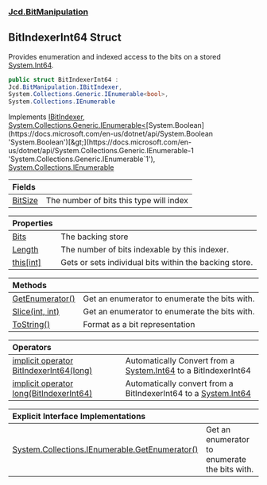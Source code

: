 ### [Jcd.BitManipulation](Jcd.BitManipulation.md 'Jcd.BitManipulation')

## BitIndexerInt64 Struct

Provides enumeration and indexed access to the bits on a stored [System.Int64](https://docs.microsoft.com/en-us/dotnet/api/System.Int64 'System.Int64').

```csharp
public struct BitIndexerInt64 :
Jcd.BitManipulation.IBitIndexer,
System.Collections.Generic.IEnumerable<bool>,
System.Collections.IEnumerable
```

Implements [IBitIndexer](Jcd.BitManipulation.IBitIndexer.md 'Jcd.BitManipulation.IBitIndexer'), [System.Collections.Generic.IEnumerable&lt;](https://docs.microsoft.com/en-us/dotnet/api/System.Collections.Generic.IEnumerable-1 'System.Collections.Generic.IEnumerable`1')[System.Boolean](https://docs.microsoft.com/en-us/dotnet/api/System.Boolean 'System.Boolean')[&gt;](https://docs.microsoft.com/en-us/dotnet/api/System.Collections.Generic.IEnumerable-1 'System.Collections.Generic.IEnumerable`1'), [System.Collections.IEnumerable](https://docs.microsoft.com/en-us/dotnet/api/System.Collections.IEnumerable 'System.Collections.IEnumerable')

| Fields | |
| :--- | :--- |
| [BitSize](Jcd.BitManipulation.BitIndexerInt64.BitSize.md 'Jcd.BitManipulation.BitIndexerInt64.BitSize') | The number of bits this type will index |

| Properties | |
| :--- | :--- |
| [Bits](Jcd.BitManipulation.BitIndexerInt64.Bits.md 'Jcd.BitManipulation.BitIndexerInt64.Bits') | The backing store |
| [Length](Jcd.BitManipulation.BitIndexerInt64.Length.md 'Jcd.BitManipulation.BitIndexerInt64.Length') | The number of bits indexable by this indexer. |
| [this[int]](Jcd.BitManipulation.BitIndexerInt64.this[int].md 'Jcd.BitManipulation.BitIndexerInt64.this[int]') | Gets or sets individual bits within the backing store. |

| Methods | |
| :--- | :--- |
| [GetEnumerator()](Jcd.BitManipulation.BitIndexerInt64.GetEnumerator().md 'Jcd.BitManipulation.BitIndexerInt64.GetEnumerator()') | Get an enumerator to enumerate the bits with. |
| [Slice(int, int)](Jcd.BitManipulation.BitIndexerInt64.Slice(int,int).md 'Jcd.BitManipulation.BitIndexerInt64.Slice(int, int)') | Get an enumerator to enumerate the bits with. |
| [ToString()](Jcd.BitManipulation.BitIndexerInt64.ToString().md 'Jcd.BitManipulation.BitIndexerInt64.ToString()') | Format as a bit representation |

| Operators | |
| :--- | :--- |
| [implicit operator BitIndexerInt64(long)](Jcd.BitManipulation.BitIndexerInt64.op_ImplicitJcd.BitManipulation.BitIndexerInt64(long).md 'Jcd.BitManipulation.BitIndexerInt64.op_Implicit Jcd.BitManipulation.BitIndexerInt64(long)') | Automatically Convert from a [System.Int64](https://docs.microsoft.com/en-us/dotnet/api/System.Int64 'System.Int64') to a BitIndexerInt64 |
| [implicit operator long(BitIndexerInt64)](Jcd.BitManipulation.BitIndexerInt64.op_Implicitlong(Jcd.BitManipulation.BitIndexerInt64).md 'Jcd.BitManipulation.BitIndexerInt64.op_Implicit long(Jcd.BitManipulation.BitIndexerInt64)') | Automatically convert from a BitIndexerInt64 to a [System.Int64](https://docs.microsoft.com/en-us/dotnet/api/System.Int64 'System.Int64') |

| Explicit Interface Implementations | |
| :--- | :--- |
| [System.Collections.IEnumerable.GetEnumerator()](Jcd.BitManipulation.BitIndexerInt64.System.Collections.IEnumerable.GetEnumerator().md 'Jcd.BitManipulation.BitIndexerInt64.System.Collections.IEnumerable.GetEnumerator()') | Get an enumerator to enumerate the bits with. |
